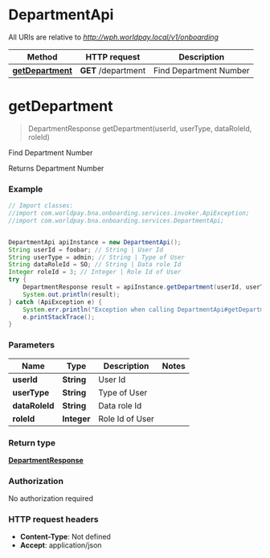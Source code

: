 # DepartmentApi

All URIs are relative to *http://wph.worldpay.local/v1/onboarding*

Method | HTTP request | Description
------------- | ------------- | -------------
[**getDepartment**](DepartmentApi.md#getDepartment) | **GET** /department | Find Department Number


<a name="getDepartment"></a>
# **getDepartment**
> DepartmentResponse getDepartment(userId, userType, dataRoleId, roleId)

Find Department Number

Returns Department Number

### Example
```java
// Import classes:
//import com.worldpay.bna.onboarding.services.invoker.ApiException;
//import com.worldpay.bna.onboarding.services.DepartmentApi;


DepartmentApi apiInstance = new DepartmentApi();
String userId = foobar; // String | User Id
String userType = admin; // String | Type of User
String dataRoleId = SO; // String | Data role Id
Integer roleId = 3; // Integer | Role Id of User
try {
    DepartmentResponse result = apiInstance.getDepartment(userId, userType, dataRoleId, roleId);
    System.out.println(result);
} catch (ApiException e) {
    System.err.println("Exception when calling DepartmentApi#getDepartment");
    e.printStackTrace();
}
```

### Parameters

Name | Type | Description  | Notes
------------- | ------------- | ------------- | -------------
 **userId** | **String**| User Id |
 **userType** | **String**| Type of User |
 **dataRoleId** | **String**| Data role Id |
 **roleId** | **Integer**| Role Id of User |

### Return type

[**DepartmentResponse**](DepartmentResponse.md)

### Authorization

No authorization required

### HTTP request headers

 - **Content-Type**: Not defined
 - **Accept**: application/json

